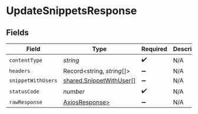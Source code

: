 # UpdateSnippetsResponse


## Fields

| Field                                                              | Type                                                               | Required                                                           | Description                                                        |
| ------------------------------------------------------------------ | ------------------------------------------------------------------ | ------------------------------------------------------------------ | ------------------------------------------------------------------ |
| `contentType`                                                      | *string*                                                           | :heavy_check_mark:                                                 | N/A                                                                |
| `headers`                                                          | Record<string, *string*[]>                                         | :heavy_minus_sign:                                                 | N/A                                                                |
| `snippetWithUsers`                                                 | [shared.SnippetWithUser](../../models/shared/snippetwithuser.md)[] | :heavy_minus_sign:                                                 | N/A                                                                |
| `statusCode`                                                       | *number*                                                           | :heavy_check_mark:                                                 | N/A                                                                |
| `rawResponse`                                                      | [AxiosResponse>](https://axios-http.com/docs/res_schema)           | :heavy_minus_sign:                                                 | N/A                                                                |